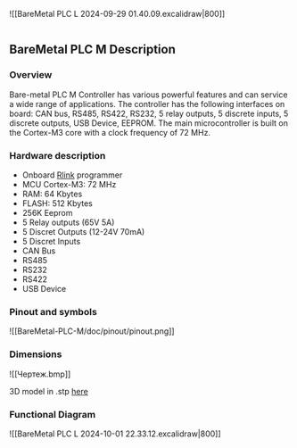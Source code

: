 ![[BareMetal PLC L 2024-09-29 01.40.09.excalidraw|800]]
```table-of-contents
```

## BareMetal PLC M Description

### Overview

Bare-metal PLC M Controller has various powerful features and can service a wide range of applications. The controller has the following interfaces on board:  CAN bus, RS485, RS422, RS232, 5 relay outputs, 5 discrete inputs, 5 discrete outputs, USB Device, EEPROM.  The main microcontroller is built on the Cortex-M3 core with a clock frequency of 72 MHz. 
### Hardware description

- Onboard [Rlink](https://github.com/RoboticsHardwareSolutions/rlink) programmer
- MCU Cortex-M3: 72 MHz 
- RAM: 64 Kbytes 
- FLASH: 512 Kbytes 
- 256K  Eeprom
- 5 Relay outputs (65V  5A) 
- 5 Discret Outputs (12-24V 70mA)
- 5 Discret Inputs  
- CAN Bus 
- RS485 
- RS232
- RS422
- USB Device
### Pinout and symbols 

![[BareMetal-PLC-M/doc/pinout/pinout.png]]


### Dimensions


![[Чертеж.bmp]]

 3D model in .stp [here](https://github.com/RoboticsHardwareSolutions/BareMetal-PLC-L-assembly/blob/main/doc/assembly.stp)
### Functional Diagram

![[BareMetal PLC L 2024-10-01 22.33.12.excalidraw|800]]